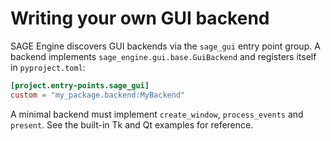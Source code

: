 # Writing your own GUI backend

SAGE Engine discovers GUI backends via the `sage_gui` entry point group. A backend
implements `sage_engine.gui.base.GuiBackend` and registers itself in
`pyproject.toml`:

```toml
[project.entry-points.sage_gui]
custom = "my_package.backend:MyBackend"
```

A minimal backend must implement `create_window`, `process_events` and `present`.
See the built-in Tk and Qt examples for reference.
